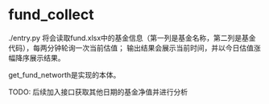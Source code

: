 # fund_collect
./entry.py 将会读取fund.xlsx中的基金信息（第一列是基金名称，第二列是基金代码），每两分钟轮询一次当前估值；
输出结果会展示当前时间，并以今日估值涨幅降序展示结果。

get_fund_networth是实现的本体。

TODO:
后续加入接口获取其他日期的基金净值并进行分析
